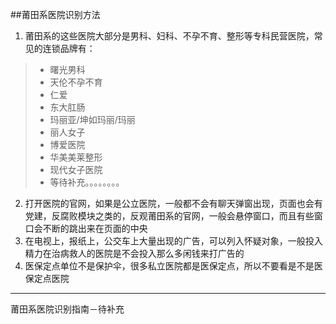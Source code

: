 ##莆田系医院识别方法
1. 莆田系的这些医院大部分是男科、妇科、不孕不育、整形等专科民营医院，常见的连锁品牌有：
> - 曙光男科
> - 天伦不孕不育
> - 仁爱
> - 东大肛肠
> - 玛丽亚/坤如玛丽/玛丽
> - 丽人女子
> - 博爱医院
> - 华美美莱整形
> - 现代女子医院
> - 等待补充。。。。。。。。

2. 打开医院的官网，如果是公立医院，一般都不会有聊天弹窗出现，页面也会有党建，反腐败模块之类的，反观莆田系的官网，一般会悬停窗口，而且有些窗口会不断的跳出来在页面的中央
3. 在电视上，报纸上，公交车上大量出现的广告，可以列入怀疑对象，一般投入精力在治病救人的医院是不会投入那么多闲钱来打广告的
4. 医保定点单位不是保护伞，很多私立医院都是医保定点，所以不要看是不是医保定点医院

---
莆田系医院识别指南－待补充